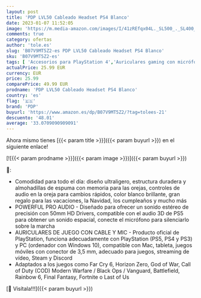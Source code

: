 ```yaml
---
layout: post
title: 'PDP LVL50 Cableado Headset PS4 Blanco'
date: 2023-01-07 11:52:05
image: 'https://m.media-amazon.com/images/I/41zREfqx04L._SL500_._SL400_.jpg'
comments: true
category: ofertas
author: 'tole.es'
slug: 'B07V9MT5Z2-es PDP LVL50 Cableado Headset PS4 Blanco'
sku: 'B07V9MT5Z2-es'
tags: [ 'Accesorios para PlayStation 4','Auriculares gaming con micrófono para PlayStation 4','Hardware y juegos para PlayStation 4','Hardware y juegos para PlayStation 5','Juegos y Accesorios para PC','Videojuegos','pdp','ps4','🇪🇸', ]
actualPrice: 25.99 EUR
currency: EUR
price: 25.99
comparePrice: 49.99 EUR
prodname: 'PDP LVL50 Cableado Headset PS4 Blanco'
country: 'es'
flag: '🇪🇸'
brand: 'PDP'
buyurl: 'https://www.amazon.es/dp/B07V9MT5Z2/?tag=tolees-21'
descuento: '48.01'
average: '33.0709090909091'
---
```


Ahora mismo tienes [{{< param title >}}]({{< param buyurl >}}) en el siguiente enlace!

[![{{< param prodname >}}]({{< param image >}})]({{< param buyurl >}})

🔎:

- Comodidad para todo el día: diseño ultraligero, estructura duradera y almohadillas de espuma con memoria para las orejas, controles de audio en la oreja para cambios rápidos, color blanco brillante, gran regalo para las vacaciones, la Navidad, los cumpleaños y mucho más
- POWERFUL PRO AUDIO - Diseñado para ofrecer un sonido estéreo de precisión con 50mm HD Drivers, compatible con el audio 3D de PS5 para obtener un sonido espacial, conecte el micrófono para silenciarlo sobre la marcha
- AURICULARES DE JUEGO CON CABLE Y MIC - Producto oficial de PlayStation, funciona adecuadamente con PlayStation (PS5, PS4 y PS3) y PC (ordenador con Windows 10), compatible con Mac, tableta, juegos móviles con conector de 3,5 mm, adecuado para juegos, streaming de vídeo, Steam y Discord
- Adaptados a los juegos como Far Cry 6, Horizon Zero, God of War, Call of Duty (COD) Modern Warfare / Black Ops / Vanguard, Battlefield, Rainbow 6, Final Fantasy, Fortnite o Last of Us

[🛒 Visítala!!!]({{< param buyurl >}})

